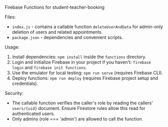 Firebase Functions for student-teacher-booking

Files:

- `index.js` - contains a callable function `deleteUserAndData` for admin-only deletion of users and related appointments.
- `package.json` - dependencies and convenient scripts.

Usage:

1. Install dependencies: `npm install` inside the `functions` directory.
2. Login and initialize Firebase in your project if you haven't: `firebase login` and `firebase init functions`.
3. Use the emulator for local testing: `npm run serve` (requires Firebase CLI).
4. Deploy functions: `npm run deploy` (requires Firebase project setup and credentials).

Security:

- The callable function verifies the caller's role by reading the callers' `users/{uid}` document. Ensure Firestore rules allow this read for authenticated users.
- Only admins (role === 'admin') are allowed to call the function.
